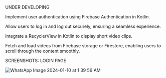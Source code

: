 UNDER DEVELOPING

Implement user authentication using Firebase Authentication in Kotlin.

Allow users to log in and log out securely, ensuring a seamless experience.

Integrate a RecyclerView in Kotlin to display short video clips.

Fetch and load videos from Firebase storage or Firestore, enabling users to scroll through the content smoothly.

SCREENSHOTS:
LOGIN PAGE 

![WhatsApp Image 2024-01-10 at 1 39 56 AM](https://github.com/Akshaykomar890/YoutubeShorts_Apk/assets/146421342/fb67ec97-f9be-4e1b-846f-d9dad86a26dd)
